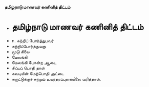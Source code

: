 **தமிழ்நாடு மாணவர் கணினித் திட்டம்**
- # தமிழ்நாடு மாணவர் கணினித் திட்டம்
- n. சுற்றிப் போர்த்துபவர்
- சுற்றிப்போர்த்துவது
- மூடு சிலை
- மேலங்கி
- மேலங்கி போன்ற ஆடை
- சிப்பப் பொதி தாள்
- சுவடியின் மேற்பொதி அட்டை
- சுருட்டுக்குச் சுற்றும் உயர்தரப்புகையிலை வரித்தாள்.

